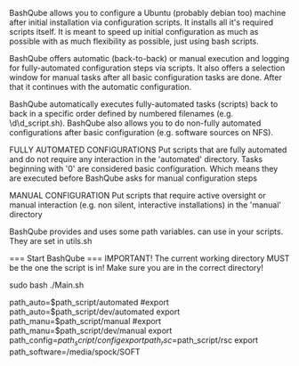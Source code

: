 BashQube allows you to configure a Ubuntu (probably debian too) machine after initial installation via configuration scripts. It installs all it's required scripts itself. It is meant to speed up initial configuration as much as possible with as much flexibility as possible, just using bash scripts.

BashQube offers automatic (back-to-back) or manual execution and logging for fully-automated configuration steps via scripts. It also offers a selection window for manual tasks after all basic configuration tasks are done. After that it continues with the automatic configuration.

BashQube automatically executes fully-automated tasks (scripts) back to back in a specific order defined by numbered filenames (e.g. \d\d_script.sh).
BashQube also allows you to do non-fully automated configurations after basic configuration (e.g. software sources on NFS).

FULLY AUTOMATED CONFIGURATIONS
Put scripts that are fully automated and do not require any interaction in the 'automated' directory. Tasks beginning with '0' are considered basic configuration. Which means they are executed before BashQube asks for manual configuration steps

MANUAL CONFIGURATION
Put scripts that require active oversight or manual interaction (e.g. non silent, interactive installations) in the 'manual' directory

BashQube provides and uses some path variables. 
can use in your scripts. They are set in utils.sh


=== Start BashQube ===
IMPORTANT!
The current working directory MUST be the one the script is in!
Make sure you are in the correct directory!

sudo bash ./Main.sh


path_auto=$path_script/automated
#export path_auto=$path_script/dev/automated
export path_manu=$path_script/manual
#export path_manu=$path_script/dev/manual
export path_config=$path_script/config
export path_rsc=$path_script/rsc
export path_software=/media/spock/SOFT

